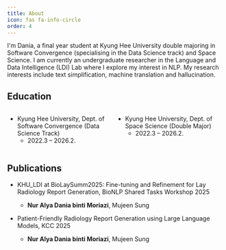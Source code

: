 ```yaml
---
title: About
icon: fas fa-info-circle
order: 4
---
```

<style>
    .column {
        float: left;
        width:50%;
    }

    .row:after {
        content: "";
        display: table;
        clear: both;
    }
</style>

I'm Dania, a final year student at Kyung Hee University double majoring in Software Convergence (specialising in the Data Science track) and Space Science. I am currently an undergraduate researcher in the Language and Data Intelligence (LDI) Lab where I explore my interest in NLP. My research interests include text simplification, machine translation and hallucination.

## Education

<div class='row'>
<div class='column'>


- Kyung Hee University, Dept. of Software Convergence (Data Science Track)
    - 2022.3 – 2026.2.


</div>

<div class='column'>


- Kyung Hee University, Dept. of Space Science (Double Major)
    - 2022.3 – 2026.2.


</div>
</div>

## Publications

- KHU_LDI at BioLaySumm2025: Fine-tuning and Refinement for Lay Radiology Report Generation, BioNLP Shared Tasks Workshop 2025
    - **Nur Alya Dania binti Moriazi**, Mujeen Sung

- Patient-Friendly Radiology Report Generation using Large Language Models, KCC 2025
    - **Nur Alya Dania binti Moriazi**, Mujeen Sung